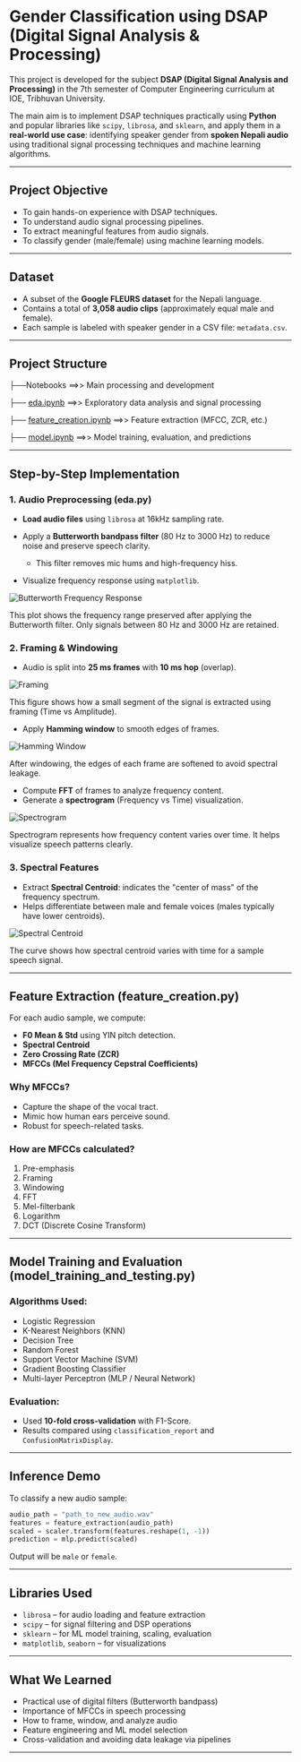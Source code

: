 # Gender Classification using DSAP (Digital Signal Analysis & Processing)

This project is developed for the subject **DSAP (Digital Signal Analysis and Processing)** in the 7th semester of Computer Engineering curriculum at IOE, Tribhuvan University.

The main aim is to implement DSAP techniques practically using **Python** and popular libraries like `scipy`, `librosa`, and `sklearn`, and apply them in a **real-world use case**: identifying speaker gender from **spoken Nepali audio** using traditional signal processing techniques and machine learning algorithms.

---

## Project Objective

* To gain hands-on experience with DSAP techniques.
* To understand audio signal processing pipelines.
* To extract meaningful features from audio signals.
* To classify gender (male/female) using machine learning models.

---

## Dataset

* A subset of the **Google FLEURS dataset** for the Nepali language.
* Contains a total of **3,058 audio clips** (approximately equal male and female).
* Each sample is labeled with speaker gender in a CSV file: `metadata.csv`.

---

## Project Structure


├──Notebooks    ==>> Main processing and development

  ├── [eda.ipynb](./notebooks/EDA.ipynb)                ==>> Exploratory data analysis and signal processing
 
  ├── [feature_creation.ipynb](./notebooks/feature%20creation.ipynb)                              ==>> Feature extraction (MFCC, ZCR, etc.)
 
  ├── [model.ipynb](./notebooks/model.ipynb)                                ==>> Model training, evaluation, and predictions
                 


---

## Step-by-Step Implementation

### 1. **Audio Preprocessing (eda.py)**

* **Load audio files** using `librosa` at 16kHz sampling rate.
* Apply a **Butterworth bandpass filter** (80 Hz to 3000 Hz) to reduce noise and preserve speech clarity.

  * This filter removes mic hums and high-frequency hiss.
* Visualize frequency response using `matplotlib`.

![Butterworth Frequency Response](images/butterworth%20frequency%20response.png)

This plot shows the frequency range preserved after applying the Butterworth filter. Only signals between 80 Hz and 3000 Hz are retained.

### 2. **Framing & Windowing**

* Audio is split into **25 ms frames** with **10 ms hop** (overlap).

![Framing](images/framing.png)

This figure shows how a small segment of the signal is extracted using framing (Time vs Amplitude).

* Apply **Hamming window** to smooth edges of frames.

![Hamming Window](images/hamming%20window.png)

After windowing, the edges of each frame are softened to avoid spectral leakage.

* Compute **FFT** of frames to analyze frequency content.
* Generate a **spectrogram** (Frequency vs Time) visualization.

![Spectrogram](images/spectrogram.png)

Spectrogram represents how frequency content varies over time. It helps visualize speech patterns clearly.

### 3. **Spectral Features**

* Extract **Spectral Centroid**: indicates the "center of mass" of the frequency spectrum.
* Helps differentiate between male and female voices (males typically have lower centroids).

![Spectral Centroid](images/spectral%20centroid.png)

The curve shows how spectral centroid varies with time for a sample speech signal.

---

##  Feature Extraction (feature\_creation.py)

For each audio sample, we compute:

* **F0 Mean & Std** using YIN pitch detection.
* **Spectral Centroid**
* **Zero Crossing Rate (ZCR)**
* **MFCCs (Mel Frequency Cepstral Coefficients)**

### Why MFCCs?

* Capture the shape of the vocal tract.
* Mimic how human ears perceive sound.
* Robust for speech-related tasks.

### How are MFCCs calculated?

1. Pre-emphasis
2. Framing
3. Windowing
4. FFT
5. Mel-filterbank
6. Logarithm
7. DCT (Discrete Cosine Transform)

---

## Model Training and Evaluation (model\_training\_and\_testing.py)

### Algorithms Used:

* Logistic Regression
* K-Nearest Neighbors (KNN)
* Decision Tree
* Random Forest
* Support Vector Machine (SVM)
* Gradient Boosting Classifier
* Multi-layer Perceptron (MLP / Neural Network)

### Evaluation:

* Used **10-fold cross-validation** with F1-Score.
* Results compared using `classification_report` and `ConfusionMatrixDisplay`.

---

##  Inference Demo

To classify a new audio sample:

```python
audio_path = "path_to_new_audio.wav"
features = feature_extraction(audio_path)
scaled = scaler.transform(features.reshape(1, -1))
prediction = mlp.predict(scaled)
```

Output will be `male` or `female`.

---

## Libraries Used

* `librosa` – for audio loading and feature extraction
* `scipy` – for signal filtering and DSP operations
* `sklearn` – for ML model training, scaling, evaluation
* `matplotlib`, `seaborn` – for visualizations

---

## What We Learned

* Practical use of digital filters (Butterworth bandpass)
* Importance of MFCCs in speech processing
* How to frame, window, and analyze audio
* Feature engineering and ML model selection
* Cross-validation and avoiding data leakage via pipelines

---

